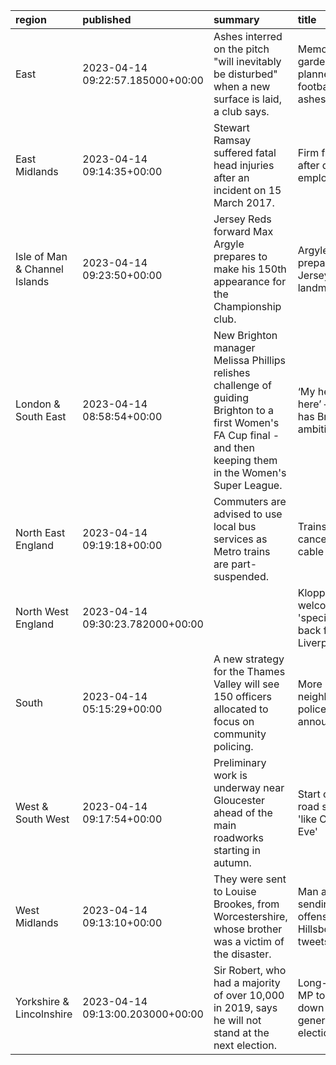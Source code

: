 | region                        | published                        | summary                                                                                                                                                           | title                                                   | url                                          |   summary_compound_score |   title_compound_score |   summary_minus_title |
|:------------------------------|:---------------------------------|:------------------------------------------------------------------------------------------------------------------------------------------------------------------|:--------------------------------------------------------|:---------------------------------------------|-------------------------:|-----------------------:|----------------------:|
| East                          | 2023-04-14 09:22:57.185000+00:00 | Ashes interred on the pitch "will inevitably be disturbed" when a new surface is laid, a club says.                                                               | Memorial garden planned for football pitch ashes        | /news/articles/c19wxzrw370o                  |                  -0.3818 |                 0      |                0.3818 |
| East Midlands                 | 2023-04-14 09:14:35+00:00        | Stewart Ramsay suffered fatal head injuries after an incident on 15 March 2017.                                                                                   | Firm fined £1m after death of employee                  | /news/uk-england-nottinghamshire-65254914    |                  -0.7717 |                -0.5994 |                0.1723 |
| Isle of Man & Channel Islands | 2023-04-14 09:23:50+00:00        | Jersey Reds forward Max Argyle prepares to make his 150th appearance for the Championship club.                                                                   | Argyle prepares for Jersey Reds landmark                | /sport/rugby-union/65273710                  |                   0.4404 |                 0.0772 |               -0.3632 |
| London & South East           | 2023-04-14 08:58:54+00:00        | New Brighton manager Melissa Phillips relishes challenge of guiding Brighton to a first Women's FA Cup final - and then keeping them in the Women's Super League. | ‘My heart is here’ – Phillips has Brighton ambition     | /sport/football/65268025                     |                   0.6369 |                 0      |               -0.6369 |
| North East England            | 2023-04-14 09:19:18+00:00        | Commuters are advised to use local bus services as Metro trains are part-suspended.                                                                               | Trains cancelled after cable theft                      | /news/uk-england-tyne-65272529               |                   0      |                -0.25   |               -0.25   |
| North West England            | 2023-04-14 09:30:23.782000+00:00 |                                                                                                                                                                   | Klopp welcomes 'special' Diaz back for Liverpool        | /sport/articles/c4njq724zglo                 |                   0      |                 0.4019 |                0.4019 |
| South                         | 2023-04-14 05:15:29+00:00        | A new strategy for the Thames Valley will see 150 officers allocated to focus on community policing.                                                              | More neighbourhood police officers announced            | /news/uk-england-oxfordshire-65267101        |                   0      |                 0      |                0      |
| West & South West             | 2023-04-14 09:17:54+00:00        | Preliminary work is underway near Gloucester ahead of the main roadworks starting in autumn.                                                                      | Start of major road scheme 'like Christmas Eve'         | /news/uk-england-gloucestershire-65270728    |                   0      |                 0.3612 |                0.3612 |
| West Midlands                 | 2023-04-14 09:13:10+00:00        | They were sent to Louise Brookes, from Worcestershire, whose brother was a victim of the disaster.                                                                | Man admits sending offensive Hillsborough tweets        | /news/uk-england-hereford-worcester-65269368 |                  -0.7351 |                -0.2023 |                0.5328 |
| Yorkshire & Lincolnshire      | 2023-04-14 09:13:00.203000+00:00 | Sir Robert, who had a majority of over 10,000 in 2019, says he will not stand at the next election.                                                               | Long-standing MP to step down at  next general election | /news/articles/c901e1ldg8wo                  |                   0      |                 0      |                0      |